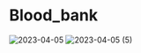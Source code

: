 # Blood_bank

![2023-04-05](https://github.com/Nishithkumar77/Blood_bank/assets/53296714/a05780fa-ab29-49ab-9d55-271c79962a99)
![2023-04-05 (5)](https://github.com/Nishithkumar77/Blood_bank/assets/53296714/9d1f0a14-aac2-4549-8cb7-a48fb02bcc4e)
